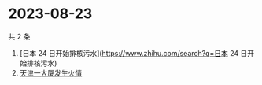 # 2023-08-23

共 2 条

<!-- BEGIN ZHIHUSEARCH -->
<!-- 最后更新时间 Wed Aug 23 2023 03:06:42 GMT+0800 (China Standard Time) -->
1. [日本 24 日开始排核污水](https://www.zhihu.com/search?q=日本 24 日开始排核污水)
1. [天津一大厦发生火情](https://www.zhihu.com/search?q=天津一大厦发生火情)
<!-- END ZHIHUSEARCH -->
